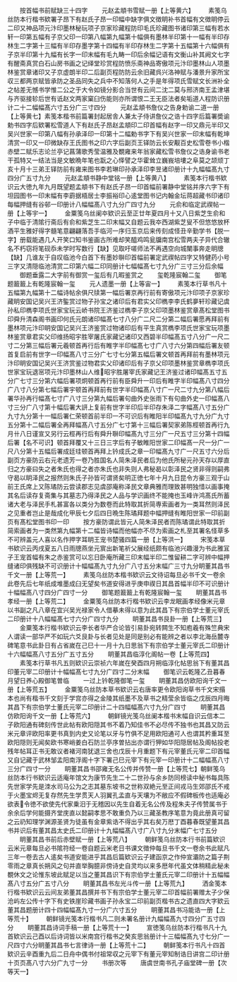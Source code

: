 <!-- { "loadSidebar": true } -->
　　按首幅书前赋缺三十四字
　　元赵孟頫书雪赋一册【上等黄六】
　　素笺乌丝防本行楷书欵署子昂下有赵氏子昂一印幅中缺字俱文徴眀补书首幅有文徴眀停云二印又神品项元汴印墨林秘玩项子京家珍藏程防印毛氏珍藏图书诸印第三幅有若水轩一印第五幅有子京父印一印第八幅第九幅第十幅俱有墨林半印第十一幅有半印存林生二字第十三幅有半印存墨字第十四幅有半印存林生二字第十五幅第十六幅俱有子京半印第十九幅有长字一印末幅有毛九畴一印后余幅记语有文衡山补其阙文七字有醒斋真赏白石山房书画之记绎堂珍赏程防愤乐斋神品寄傲项元汴印墨林山人项墨林鉴赏章诸印又子京虚朗半印二后副页程防防云余旧藏呉兴洛神赋与潘景升家所宝収三都两京赋皆承防之圣品同失之兵中不知落何人之手是年得项氏雪赋文长洲补全之帖差无憾书学惟二公之于大令如镜分影合当世有云间二沈二莫与邢济南王孟津堪与齐驱接轸后世有诋赵文两家窠臼伤能则亦所谓恨二王无臣法者矣垢道人程防识册计二十二幅幅髙六寸五分广三寸四分
　　元赵孟頫书詹仪之告身勅谕二道一册【上等黄七】素笺本楷书前篇署封起居舎人兼太子侍讲詹仪之诰十四字后篇署奬谕勅书四字后欵署松雪道人下有赵氏子昂赵孟頫印二印首幅有赵字一印又鼎元半印又吴兴世家一印第八幅有孙承泽印一印第十二幅勅书字下有吴兴世家一印末幅有乾坤清赏一印又一印微缺存王氏图书之印六字后副页王铎防云长安觏百史松雪卷书小楷赤壁二赋乐志论兰亭记菖蒲歌秀莹温雅及覩雍来年翁家藏松雪书詹仪之诰身谕书老干孤特又一结法当是文敏晩年笔也翫之心怿譬之华霍耸立巍峩培塿之阜莫之颉颃丁亥十月十三弟王铎防前有雍来图书李若琳印孙承泽印李昱诸印册计十九幅幅髙九寸四分广五寸九分
　　元赵孟頫书静中堂铭一册【上等黄八】
　　素笺本行楷书欵识云大徳九年九月既望题孟頫书下有赵氏子昂一印首幅前署静中堂铭并序六字下有坦园图书一印末幅有李霨据梧居士李振裕印心逺堂图书记内翰金坛蒋超藏书印诸印每幅押缝有谷邨一印册计八幅幅髙八寸九分广四寸九分
　　元俞和临定武禊帖一册【上等宇一】
　　金粟笺乌丝阑夲欵识云至正廿年夏四月十又八日紫芝生俞和子中临于清隂行斋后有俞和紫芝生二印末幅又自题云我夲西湖紫芝叟不但悠悠放杯酒平生雅好得字髓笔意翩翩落吾手临河一序归玉京后来传刻成怪丑辛勤学书【脱一字】册载能遇几人开笑口知书鉴画古所难却笑醯鸡鸣瓮牖南宫松雪两夫子异代合辙名不朽窃将笔砚忝未学时写数行【缺】见取吁嗟师法不再遇空向城闉事奔走眀牕【缺】几谁友于自叹临池今白首下有墨妙聨印首幅前署定武禊帖四字又特健药小号三字又清隠临池清赏二印第六幅二印同册计七幅幅髙七寸九分广三寸三分后余幅
　　御题垂露二大字前有御赏一玺后有几暇鉴赏之
　　玺乾隆宸翰二玺
　　御笔题籖籖上有乾隆宸翰一玺
　　元人遗墨一册【上等宙一】
　　素笺本行草书凡十五幅第九幅第十二幅诗帖余俱尺牍第一幅后署京再行前有寄傲项元汴印项子京家珍藏眀安国记吴兴王济鍳赏过物子孙宝之诸印后有君实父印檇李李氏鹤夣轩珍藏记虞孙私印檇李项氏世家宝玩云峤书院王济鉴过檇李子京父印项墨林鉴赏章髙松堂图书印舜升清森阁书画印何氏元朗诸印幅髙七寸八分广二尺二分第二幅后署愿再拜前有墨林项元汴印眀安国记吴兴王济鉴赏过物诸印后有平生真赏檇李项氏世家宝玩项墨林鉴赏章君实父印维扬昭宇胜宰屠氏家藏记诸印又西碧半印幅髙五寸八分广一尺二寸二分第三幅后署元羲顿首再行后有睢字半印幅髙七寸广八寸六分第四幅后署友顿首复启前有世字一印幅髙八寸三分广七寸七分第五幅后署文顿首再拜前有墨林项元汴印眀安国记吴兴王济赏鉴过物君实父印诸印后有子京父印项墨林鉴赏章檇李项氏世家宝玩退宻项元汴印墨林山人维昭宇胜屠宰氏家藏记王济鉴过诸印幅髙五寸五分广七寸三分第六幅后署项炯顿首再行前有臣舜升一印后有睢字半印幅髙八寸四分广八寸八分第七幅后署宇顿首再拜前有世字半印幅髙八寸广一尺二寸九分第八幅后署华孙再行幅髙七寸广八寸三分第九幅后署句曲外史张雨下有句曲外史一印幅髙八寸三分广八寸第十幅后署大訮上复前有世字半印后半印存朱泽二字幅髙八寸五分广九寸九分第十一幅后署仁荣顿首前半印一不可识后有睢阳半印幅髙九寸九分广九寸五分第十二幅后署全再拜幅髙八寸五分广七寸第十三幅后署契家弟陈桱顿首再行九月卄八日谨宣又另行云桱再行后有舜升聨印幅髙九寸三分广一尺五寸三分第十四幅后署【名不可识】顿首拜覆又十三日三字后有子敏睢阳世家二印幅髙一尺一分广一尺八分第十五幅后署成廷珪顿首再拜上钤成氏之章一印幅髙九寸广一尺五寸六分后副页方豪防云右元老遗芳一卷乃胜国名人简朱泽民者后为他氏所秘元孙天存以厚直归之方豪曰失之者朱氏也得之者亦朱氏也非失则人弗秘曷以彰泽民之贤非得则嗣弗守曷以眀泽民之报然则朱氏子孙皆可谓贤矣明正徳七年十月九日昆令方豪三观于山前王氏席上又陈璚防云尝读郡志见虞邵庵称泽民文章典雅而理致甚明独惜以画事掩其名后读存复斋集与其墓志乃得泽民之人品与学识画终不能掩也玉峰许鸿髙氏所蓄诸大老与泽民手札甚富各以类分为数卷而此特取其折简専索画者为一类耳然则泽民之见重者岂止是哉成化甲辰七夕后四日晩生陈璚拜题中幅押缝有睢阳世家一印前副页有髙松堂图书印一印
　　按方豪防谓此皆元人简朱泽民者而陈璚谓此特取其折简索画者为一类然第九幅第十二幅皆诗幅而他幅亦不尽为索画之札至其署名怪草多不可辨盖元人喜以名作押字耳眀王宠书楚骚四篇一册【上等洪一】
　　宋笺本草书欵识云丙戌夏五八日雨牕燕坐元賔出新笔祈父展经纸颇有临池兴趣漫为书此雅冝子王宠首幅有朱之赤鉴赏可以忘日卧庵所藏三印末幅半印二惟留耕二字可辨中幅押缝诸印俱残缺不可识册计十幅幅髙九寸九分广八寸五分末幅广三寸九分眀董其昌书千文一册【上等荒一】
　　素笺乌丝防本楷书欵识云文待诏每旦必书千文一卷余此卷先后七年纸成堆墨成臼无望矣书道安得进乎庚申禊日其昌首幅半印不可识册计十幅幅髙八寸四分广四寸一分
　　御笔题籖籖上有乾隆宸翰一玺
　　眀董其昌书孝经一册【上等荒二】
　　金粟笺乌丝防本行楷书欵识云李龙眠画孝经像米元章以书副之凡八章在宜兴吴光禄家令人借摹未得以意为此其昌下有宗伯学士董元宰氏二印册计十八幅幅髙七寸六分广四寸九分
　　眀董其昌书艮卦一册【上等荒三】
　　金粟笺本行楷书欵识云李长者华严合论皆引易卦宛转闗生不知庖羲有殊竺典宋人谓读一部华严不如玩六爻艮卦与长者见处是同是别必有能辨之者以李北海岳麓寺碑笔意书此卦日有占省嵗在己巳十一月十九日思翁下有宗伯学士董元宰氏二印册计十六幅幅髙八寸五分广五寸五分
　　眀董其昌临淳化阁帖一卷【上等荒四】
　　素笺本行草书凡五则欵识云崇祯六年嵗在癸酉四月朔临淳化帖思翁下有董其昌印董元宰二印册计十幅幅髙七寸九分广四寸二分末幅
　　御笔识云乾隆乙丑暮春月望日养心殿御笔曽临
　　一过上钤乾隆御笔一玺
　　眀董其昌仿欧阳询千文一册【上等荒五】
　　金粟笺乌丝防本草书欵识云右唐率更令欧阳询草书千文宋搨本也尚有楷书千文刻于学宫亦得之金陵其纸墨不及草书之精莹余皆临之戊辰四月晦其昌下有宗伯学士董氏元宰二印册计二十四幅幅髙六寸九分广四寸
　　眀董其昌仿欧阳询千文一册【上等荒六】
　　朝鲜镜光笺乌丝阑本楷书末幅自识云信本二子欧阳通有碑刻传世此帖有欧阳隠其书不着乃知佳书不必尽传不独书也其昌又防云米元章评欧阳率更书真到内史又论笔以牙与竹俱不足用欧阳通可人也谓其矜重耳至欧阳隠则无闻矣欧书寒峭姜白石防兰亭序曽拈出亦谓行狎如华阳隠居帖及阁帖投老残年帖耳正书无敢议者褚河南犹退三舍也戊辰十月重题下有元宰董氏元宰二印首幅又自记藏于武林邹孟阳南浮阁十字下署己巳元宰下有元宰一印册计十二幅幅髙八寸三分广四寸一分
　　眀董其昌书邵雍无名公传并传赞一册【上等荒七】朝鲜笺乌丝防本行书欵识云适庵年馆文为康节先生二十二世孙与余乡防同榜读中秘书每具陈先世家学先是洓水司马公为之志其墓东坡书之世称双絶元至正间戎马生郊邵氏不戒于火墨宝烬无复存然先生学贯天人羽翼孔孟直与天壤为不敝应不假碑板传也适庵必欲表令徳不欲使先代家乗汨于无稽因以先生自着无名公传及程朱夫子传赞属书于余余后学何能摄齐堂庑直以懿嗣孝思不敢重负乃以三藏圣教序笔意为竟此册真可留之云礽知理学渊源圣贤为徒虽有金章紫诰不得出乎其右矣万厯丁酉暮春既望董其昌书并识后有董其昌太史氏二印册计十九幅幅髙八寸广八寸九分末幅广七寸五分
　　眀董其昌书前后赤壁赋一册【上等荒八】
　　朝鲜笺乌丝防本行书前篇欵识云米元章每旦必书隂符经一卷自题云米老日书课文徴仲每旦书千文一卷余书此赋凡三年一卷去古人逺矣书道安能进乎其昌后篇欵识云子建函京之作仲宣灞防之篇子荆零雨之章真长朔风之句并直举胸臆非傍诗史自灵均以来多厯年代虽文体稍精此秘未覩休文之论惟东坡此赋足以当之董其昌识下有宗伯学士董氏元宰二印册计十五幅幅髙八寸五分广五寸八分
　　眀董其昌书左光斗传一册【上等荒九】
　　洒金笺本行楷书欵识云云间友弟董其昌撰并书下有宗伯学士董元宰二印首幅前署赠太子少保沧屿左公传十字下有史铁崖珍藏书画子孙永宝二印前副页楷书古之遗直四大字欵云董其昌题册计四十四幅幅髙九寸一分广六寸五分
　　眀董其昌书冯能诰一册【上等荒十】
　　朝鲜镜光笺本行楷书凡二则未署名册计九幅幅髙九寸四分广五寸四分
　　眀董其昌诗词手稿一册【上等荒十一】
　　宣徳笺乌丝防本行楷书凡十九首欵识云己酉以后诗词皆以米南宫行楷书之癸亥思翁册计十三幅幅髙九寸七分广一尺四寸六分眀董其昌书七言律诗一册【上等荒十二】
　　朝鲜笺本行书凡十四首欵识云辛酉重九后二日舟中偶书付祖常収之元宰下有董元宰知制诰日讲宫二印计册十页页髙八寸六分广九寸一分
　　书册次等
　　唐虞世南书孔子庙堂碑一册【次等天一】
